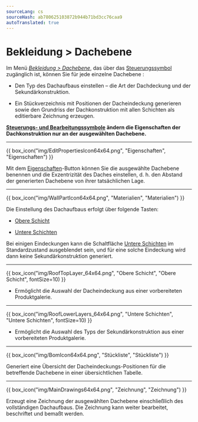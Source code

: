 ```yaml
---
sourceLang: cs
sourceHash: ab780625103872b944b71bd3cc76caa9
autoTranslated: true
---
```


# Bekleidung > Dachebene

<p>Im Menü <u><i>Bekleidung > Dachebene</i></u>, das über das <u>Steuerungssymbol</u> zugänglich ist, können Sie für jede einzelne Dachebene :</p>

<ul>
  <li><p>Den Typ des Dachaufbaus einstellen – die Art der Dachdeckung und der Sekundärkonstruktion.</p></li>
  <li><p>Ein Stückverzeichnis mit Positionen der Dacheindeckung generieren sowie den Grundriss der Dachkonstruktion mit allen Schichten als editierbare Zeichnung erzeugen.</p></li>
</ul>

<p><b><u>Steuerungs- und Bearbeitungssymbole</u> ändern die Eigenschaften der Dachkonstruktion nur an der ausgewählten Dachebene.</b></p>

<hr class="main">

{{ box_icon("img/EditPropertiesIcon64x64.png", "Eigenschaften", "Eigenschaften") }}

<p>Mit dem <u>Eigenschaften</u>-Button können Sie die ausgewählte Dachebene benennen und die Exzentrizität des Daches einstellen, d. h. den Abstand der generierten Dachebene von ihrer tatsächlichen Lage.</p>

<hr class="main">

{{ box_icon("img/WallPartIcon64x64.png", "Materialien", "Materialien") }}

<p>Die Einstellung des Dachaufbaus erfolgt über folgende Tasten:</p>

<ul>
  <li><p><u>Obere Schicht</u></p></li>
  <li><p><u>Untere Schichten</u></p></li>
</ul>

<p>
Bei einigen Eindeckungen kann die Schaltfläche <u>Untere Schichten</u> im Standardzustand ausgeblendet sein, und für eine solche Eindeckung wird dann keine Sekundärkonstruktion generiert.
</p> 

<hr>

{{ box_icon("img/RoofTopLayer_64x64.png", "Obere Schicht", "Obere Schicht", fontSize=10) }}
<ul>
  <li><p>Ermöglicht die Auswahl der Dacheindeckung aus einer vorbereiteten Produktgalerie.</p></li>
</ul>

<hr>

{{ box_icon("img/RoofLowerLayers_64x64.png", "Untere Schichten", "Untere Schichten", fontSize=10) }}
<ul>
  <li><p>Ermöglicht die Auswahl des Typs der Sekundärkonstruktion aus einer vorbereiteten Produktgalerie.</p></li>
</ul>

<hr class="main">

{{ box_icon("img/BomIcon64x64.png", "Stückliste", "Stückliste") }}

<p>Generiert eine Übersicht der Dacheindeckungs-Positionen für die betreffende Dachebene in einer übersichtlichen Tabelle.</p>

<hr class="main">

{{ box_icon("img/MainDrawings64x64.png", "Zeichnung", "Zeichnung") }}

<p>Erzeugt eine Zeichnung der ausgewählten Dachebene einschließlich des vollständigen Dachaufbaus. Die Zeichnung kann weiter bearbeitet, beschriftet und bemaßt werden.</p>
</div>